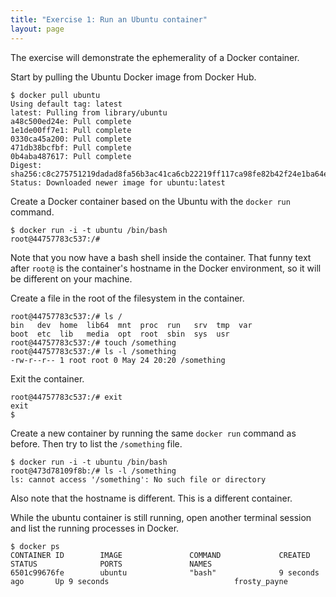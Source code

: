 ```yaml
---
title: "Exercise 1: Run an Ubuntu container"
layout: page
---
```


The exercise will demonstrate the ephemerality of a Docker container.

Start by pulling the Ubuntu Docker image from Docker Hub.

```terminal
$ docker pull ubuntu
Using default tag: latest
latest: Pulling from library/ubuntu
a48c500ed24e: Pull complete
1e1de00ff7e1: Pull complete
0330ca45a200: Pull complete
471db38bcfbf: Pull complete
0b4aba487617: Pull complete
Digest: sha256:c8c275751219dadad8fa56b3ac41ca6cb22219ff117ca98fe82b42f24e1ba64e
Status: Downloaded newer image for ubuntu:latest
```

Create a Docker container based on the Ubuntu with the `docker run` command.

```terminal
$ docker run -i -t ubuntu /bin/bash
root@44757783c537:/# 
```

Note that you now have a bash shell inside the container. That funny text after `root@` is the container's hostname in the Docker environment, so it will be different on your machine.

Create a file in the root of the filesystem in the container.

```terminal
root@44757783c537:/# ls /
bin   dev  home  lib64  mnt  proc  run   srv  tmp  var
boot  etc  lib   media  opt  root  sbin  sys  usr
root@44757783c537:/# touch /something
root@44757783c537:/# ls -l /something
-rw-r--r-- 1 root root 0 May 24 20:20 /something
```

Exit the container.

```terminal
root@44757783c537:/# exit
exit
$
```

Create a new container by running the same `docker run` command as before. Then try to list the `/something` file.

```terminal
$ docker run -i -t ubuntu /bin/bash
root@473d78109f8b:/# ls -l /something
ls: cannot access '/something': No such file or directory
```

Also note that the hostname is different. This is a different container.

While the ubuntu container is still running, open another terminal session and list the running processes in Docker.

```terminal
$ docker ps
CONTAINER ID        IMAGE               COMMAND             CREATED             STATUS              PORTS               NAMES
6501c99676fe        ubuntu              "bash"              9 seconds ago       Up 9 seconds                            frosty_payne
```

